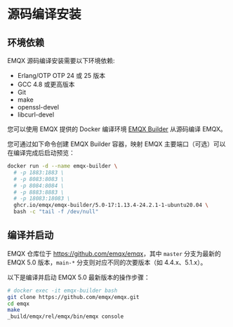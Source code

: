 # 源码编译安装

## 环境依赖

EMQX 源码编译安装需要以下环境依赖:

- Erlang/OTP OTP 24 或 25 版本
- GCC 4.8 或更高版本
- Git
- make
- openssl-devel
- libcurl-devel

您可以使用 EMQX 提供的 Docker 编译环境 [EMQX Builder](https://github.com/emqx/emqx-builder) 从源码编译 EMQX。

您可通过如下命令创建 EMQX Builder 容器，映射 EMQX 主要端口（可选）可以在编译完成后启动预览：

```bash
docker run -d --name emqx-builder \
  # -p 1883:1883 \
  # -p 8083:8083 \
  # -p 8084:8084 \
  # -p 8883:8883 \
  # -p 18083:18083 \
  ghcr.io/emqx/emqx-builder/5.0-17:1.13.4-24.2.1-1-ubuntu20.04 \
  bash -c "tail -f /dev/null"
```

## 编译并启动

EMQX 仓库位于 <https://github.com/emqx/emqx>，其中 `master` 分支为最新的 EMQX 5.0 版本，`main-*` 分支则对应不同的次要版本（如 4.4.x、5.1.x）。

以下是编译并启动 EMQX 5.0 最新版本的操作步骤：

```bash
# docker exec -it emqx-builder bash
git clone https://github.com/emqx/emqx.git
cd emqx
make
_build/emqx/rel/emqx/bin/emqx console
```

